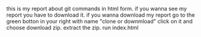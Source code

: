 this is my report about git commands in html form.
if you wanna see my report you have to download it.
if you wanna download my report go to the green botton in your right with name "clone or downmload" click on it and choose download zip.
extract the zip. 
run index.html